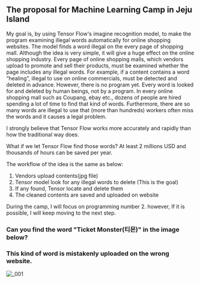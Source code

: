 ## The proposal for Machine Learning Camp in Jeju Island

My goal is, by using Tensor Flow's imagine recognition model, to make the program examining illegal words automatically for online shopping websites.
The model finds a word illegal on the every page of shopping mall.
Although the idea is very simple, it will give a huge effect on the online shopping industry.
Every page of online shopping malls, which vendors upload to promote and sell their products, must be examined whether the page includes any illegal words.
For example, if a content contains a word “healing”, illegal to use on online commercials, must be detected and deleted in advance. However, there is no program yet. Every word is looked for and deleted by human beings, not by a program.
In every online shopping mall such as Coupang, ebay etc., dozens of people are hired spending a lot of time to find that kind of words.
Furthermore, there are so many words are illegal to use that (more than hundreds) workers often miss the words and it causes a legal problem.

I strongly believe that Tensor Flow works more accurately and rapidly than how the traditional way does.

What if we let Tensor Flow find those words?
At least 2 millions USD and thousands of hours can be saved per year.

The workflow of the idea is the same as below:

  1. Vendors upload contents(jpg file)
  2. Tensor model look for any illegal words to delete (This is the goal)
  3. If any found, Tensor locate and delete them
  4. The cleaned contents are saved and uploaded on website

During the camp, I will focus on programming number 2. however, If it is possible, I will keep moving to the next step.


### Can you find the word "Ticket Monster(티몬)" in the image below?
### This kind of word is mistakenly uploaded on the wrong website.

  ![_001](https://cloud.githubusercontent.com/assets/22289471/25179767/3a718304-2546-11e7-9daf-d50eaa9a948b.png)

